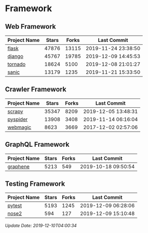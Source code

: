 # Framework

## Web Framework

| Project Name | Stars | Forks | Last Commit |
| ------------ | ----- | ----- | ----------- |
| [flask](https://github.com/pallets/flask) | 47876 | 13115 | 2019-11-24 23:38:50 |
| [django](https://github.com/django/django) | 45767 | 19785 | 2019-12-09 14:45:53 |
| [tornado](https://github.com/tornadoweb/tornado) | 18624 | 5100 | 2019-12-08 21:01:27 |
| [sanic](https://github.com/huge-success/sanic) | 13179 | 1235 | 2019-11-21 15:33:50 |

## Crawler Framework

| Project Name | Stars | Forks | Last Commit |
| ------------ | ----- | ----- | ----------- |
| [scrapy](https://github.com/scrapy/scrapy) | 35347 | 8209 | 2019-12-05 13:48:31 |
| [pyspider](https://github.com/binux/pyspider) | 13908 | 3408 | 2019-11-14 06:16:04 |
| [webmagic](https://github.com/code4craft/webmagic) | 8623 | 3669 | 2017-12-02 02:57:06 |

## GraphQL Framework

| Project Name | Stars | Forks | Last Commit |
| ------------ | ----- | ----- | ----------- |
| [graphene](https://github.com/graphql-python/graphene) | 5213 | 549 | 2019-10-18 09:50:54 |

## Testing Framework

| Project Name | Stars | Forks | Last Commit |
| ------------ | ----- | ----- | ----------- |
| [pytest](https://github.com/pytest-dev/pytest) | 5193 | 1245 | 2019-12-09 06:28:06 |
| [nose2](https://github.com/nose-devs/nose2) | 594 | 127 | 2019-12-09 15:10:48 |

*Update Date: 2019-12-10T04:00:34*